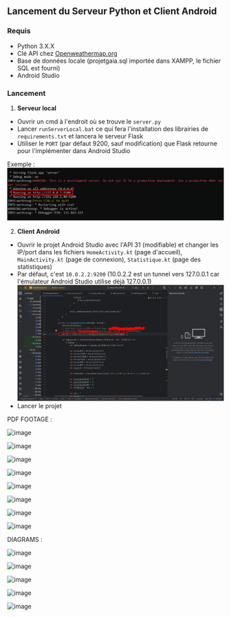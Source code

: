 ## Lancement du Serveur Python et Client Android

### Requis
- Python 3.X.X
- Clé API chez [Openweathermap.org](https://openweathermap.org/)
- Base de données locale (projetgaia.sql importée dans XAMPP, le fichier SQL est fourni)
- Android Studio

### Lancement

1. **Serveur local**
  
- Ouvrir un cmd à l'endroit où se trouve le `server.py`
- Lancer `runServerLocal.bat` ce qui fera l'installation des librairies de `requirements.txt` et lancera le serveur Flask
- Utiliser le `PORT` (par défaut 9200, sauf modification) que Flask retourne pour l'implémenter dans Android Studio

Exemple : 
![alt text](image.png)

2. **Client Android**

- Ouvrir le projet Android Studio avec l'API 31 (modifiable) et changer les IP/port dans les fichiers `HomeActivity.kt` (page d'accueil), `MainActivity.kt` (page de connexion), `Statistique.kt` (page des statistiques)
- Par défaut, c'est `10.0.2.2:9200` (10.0.2.2 est un tunnel vers 127.0.0.1 car l'émulateur Android Studio utilise déjà 127.0.0.1) ![alt text](image-1.png)
- Lancer le projet












PDF FOOTAGE :


![image](https://github.com/user-attachments/assets/494e81dd-ae8a-4766-a10f-8fca69cf0109)

![image](https://github.com/user-attachments/assets/8a80cefb-e9ea-4da2-8867-06739636016a)

![image](https://github.com/user-attachments/assets/86b3ebda-62db-4e04-a472-76b8955fba95)

![image](https://github.com/user-attachments/assets/cc6124ec-cbb1-4a16-bdf9-4985ce0aed8e)

![image](https://github.com/user-attachments/assets/80e34903-fc29-4a56-b541-de0daec0f279)

![image](https://github.com/user-attachments/assets/bddbe3e3-ebbd-4670-ae39-792f8b17c38c)

![image](https://github.com/user-attachments/assets/e0b7ce37-c829-4f37-ac34-7ba6621e6aea)

![image](https://github.com/user-attachments/assets/76e48136-2713-4ff4-a276-d064a9e41dee)




DIAGRAMS : 

![image](https://github.com/user-attachments/assets/a74b0923-b6d0-44e2-b708-d434f1d0ef03)

![image](https://github.com/user-attachments/assets/e26a41a1-42e7-48ae-8546-504bec75b4d9)

![image](https://github.com/user-attachments/assets/97ddc2ad-337a-426b-bc41-eea3d55f8b38)

![image](https://github.com/user-attachments/assets/8d4507ff-5ecf-47d0-bae1-e65a26bd5a41)

![image](https://github.com/user-attachments/assets/a40196b2-0fe9-465c-9d58-13d77e03dcab)
